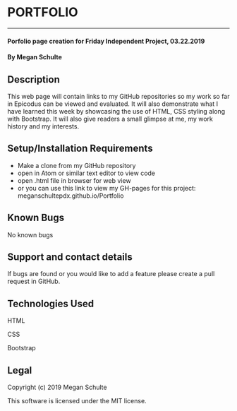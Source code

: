 # PORTFOLIO
*****

#### Porfolio page creation for Friday Independent Project, 03.22.2019

#### By Megan Schulte

## Description

This web page will contain links to my GitHub repositories so my work so far in Epicodus can be viewed and evaluated. It will also demonstrate what I have learned this week by showcasing the use of HTML, CSS styling along with Bootstrap. It will also give readers a small glimpse at me, my work history and my interests.

## Setup/Installation Requirements

* Make a clone from my GitHub repository
* open in Atom or similar text editor to view code
* open .html file in browser for web view
* or you can use this link to view my GH-pages for this project:
          meganschultepdx.github.io/Portfolio   

## Known Bugs

No known bugs

## Support and contact details

If bugs are found or you would like to add a feature please create a pull request in GitHub.

## Technologies Used

HTML

CSS

Bootstrap

## Legal

Copyright (c) 2019 Megan Schulte

This software is licensed under the MIT license.

